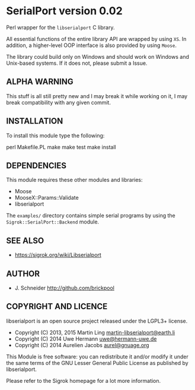 SerialPort version 0.02
=======================

Perl wrapper for the `libserialport` C library.

All essential functions of the entire library API are wrapped by using `XS`.
In addition, a higher-level OOP interface is also provided by using `Moose`.

The library could build only on Windows and should work on Windows and
Unix-based systems. If it does not, please submit a Issue.

ALPHA WARNING
-------------

This stuff is all still pretty new and I may break it while working on it,
I may break compatibility with any given commit.

INSTALLATION
------------

To install this module type the following:

  perl Makefile.PL
  make
  make test
  make install

DEPENDENCIES
------------

This module requires these other modules and libraries:

- Moose
- MooseX::Params::Validate
- libserialport

The `examples/` directory contains simple serial programs by using the
`Sigrok::SerialPort::Backend` module.

SEE ALSO
--------

- <https://sigrok.org/wiki/Libserialport>
  
AUTHOR
------

* J. Schneider <http://github.com/brickpool>

COPYRIGHT AND LICENCE
---------------------

libserialport is an open source project released under the LGPL3+ license.

* Copyright (C) 2013, 2015 Martin Ling <martin-libserialport@earth.li>
* Copyright (C) 2014 Uwe Hermann <uwe@hermann-uwe.de>
* Copyright (C) 2014 Aurelien Jacobs <aurel@gnuage.org>

This Module is free software: you can redistribute it and/or modify it under
the same terms of the GNU Lesser General Public License as published by
libserialport.

Please refer to the Sigrok homepage for a lot more information.
